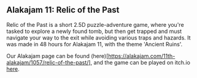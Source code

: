 ## Alakajam 11: Relic of the Past

Relic of the Past is a short 2.5D puzzle-adventure game, where you're tasked to explore a newly found tomb, but then get trapped and must navigate your way to the exit while avoiding various traps and hazards.
It was made in 48 hours for Alakajam 11, with the theme 'Ancient Ruins'.

Our Alakajam page can be found (here)[https://alakajam.com/11th-alakajam/1057/relic-of-the-past/], and the game can be played on itch.io [here](https://thetacbanana.itch.io/relic-of-the-past).
